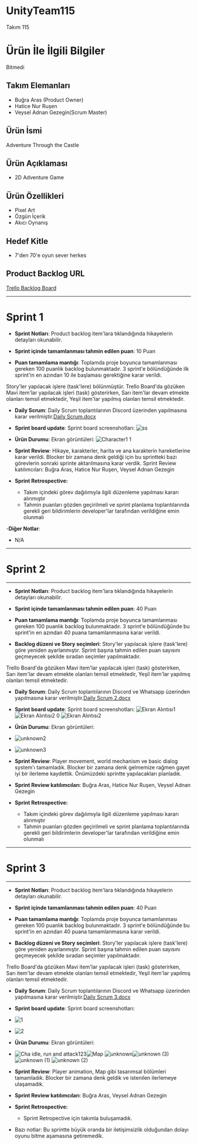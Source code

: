 # UnityTeam115

Takım 115

# Ürün İle İlgili Bilgiler
Bitmedi
## Takım Elemanları

- Buğra Aras (Product Owner)
- Hatice Nur Ruşen
- Veysel Adnan Gezegin(Scrum Master)

## Ürün İsmi

Adventure Through the Castle

## Ürün Açıklaması

- 2D Adventure Game

## Ürün Özellikleri

- Pixel Art
- Özgün İçerik
- Akıcı Oynanış

## Hedef Kitle

- 7'den 70'e oyun sever herkes

## Product Backlog URL

[Trello Backlog Board](https://trello.com/invite/b/c870uJAK/e9aaf0897f155edd7995e583844fb34c/development)

---

# Sprint 1

- **Sprint Notları**: Product backlog item'lara tıklandığında hikayelerin detayları okunabilir.

- **Sprint içinde tamamlanması tahmin edilen puan**: 10 Puan

- **Puan tamamlama mantığı**: Toplamda proje boyunca tamamlanması gereken 100 puanlık backlog bulunmaktadır. 3 sprint'e bölündüğünde ilk sprint'in en azından 10 ile başlaması gerektiğine karar verildi.

Story'ler yapılacak işlere (task'lere) bölünmüştür. Trello Board'da gözüken Mavi item'lar yapılacak işleri (task) gösterirken, Sarı item'lar devam etmekte olanları temsil etmektedir, Yeşil item'lar yapılmış olanları temsil etmektedir.

- **Daily Scrum**: Daily Scrum toplantılarının Discord üzerinden yapılmasına karar verilmiştir.[Daily Scrum.docx](https://github.com/haticenurrusen/UnityTeam115/files/8664910/Daily.Scrum.docx)


- **Sprint board update**: Sprint board screenshotları: 
![ss](https://user-images.githubusercontent.com/92687154/167717481-c15233ce-925f-465f-a24c-23cbfe76b5c4.PNG)

- **Ürün Durumu**: Ekran görüntüleri:
![Character1 1](https://user-images.githubusercontent.com/92687154/167465300-fffdcbd0-e9b5-495d-a4ba-0e1204c12e5d.png)

- **Sprint Review**: 
Hikaye, karakterler, harita ve ana karakterin hareketlerine karar verildi. Blocker bir zamana denk geldiği için bu sprintteki bazı görevlerin sonraki sprinte aktarılmasına karar verdik.
Sprint Review katılımcıları: Buğra Aras, Hatice Nur Ruşen, Veysel Adnan Gezegin

- **Sprint Retrospective:**
  - Takım içindeki görev dağılımıyla ilgili düzenleme yapılması kararı alınmıştır
  - Tahmin puanları gözden geçirilmeli ve sprint planlama toplantılarında gerekli geri bildirimlerin developer'lar tarafından verildiğine emin olunmalı

-**Diğer Notlar**:
- N/A

---

# Sprint 2

---
- **Sprint Notları**: Product backlog item'lara tıklandığında hikayelerin detayları okunabilir.

- **Sprint içinde tamamlanması tahmin edilen puan**: 40 Puan

- **Puan tamamlama mantığı**: Toplamda proje boyunca tamamlanması gereken 100 puanlık backlog bulunmaktadır. 3 sprint'e bölündüğünde bu sprint'in en azından 40 puana tamamlanmasına karar verildi. 

- **Backlog düzeni ve Story seçimleri**: Story'ler yapılacak işlere (task'lere) göre yeniden ayarlanmıştır. Sprint başına tahmin edilen puan sayısını geçmeyecek şekilde sıradan seçimler yapılmaktadır.

Trello Board'da gözüken Mavi item'lar yapılacak işleri (task) gösterirken, Sarı item'lar devam etmekte olanları temsil etmektedir, Yeşil item'lar yapılmış olanları temsil etmektedir.

- **Daily Scrum**: Daily Scrum toplantılarının Discord ve Whatsapp üzerinden yapılmasına karar verilmiştir.[Daily Scrum 2.docx](https://github.com/haticenurrusen/UnityTeam115/files/8757047/Daily.Scrum.2.docx)


- **Sprint board update**: Sprint board screenshotları: 
![Ekran Alıntısı1](https://user-images.githubusercontent.com/92687154/170223347-5e9ed121-77ab-47f1-82ca-6808677a1477.PNG)
![Ekran Alıntısı2 0](https://user-images.githubusercontent.com/92687154/170223374-66cc2bb0-bacf-4da7-a656-e095ba63fd8c.PNG)
![Ekran Alıntısı2](https://user-images.githubusercontent.com/92687154/169875174-2f7d580c-71d1-4ad1-8d9c-c8e43222a1dd.PNG)

- **Ürün Durumu**: Ekran görüntüleri:
- ![unknown2](https://user-images.githubusercontent.com/92687154/169875137-b75e9272-d509-4c20-918a-8c6a986a183c.png)
- ![unknown3](https://user-images.githubusercontent.com/92687154/169875139-a6ecae4a-1bb1-4d05-b9de-88fbd8a569eb.png)

- **Sprint Review**: Player movement, world mechanism ve basic dialog system'ı tamamladık. Blocker bir zamana denk gelmemize rağmen gayet iyi bir ilerleme kaydettik. Önümüzdeki sprintte yapılacakları planladık. 

- **Sprint Review katılımcıları**: Buğra Aras, Hatice Nur Ruşen, Veysel Adnan Gezegin

- **Sprint Retrospective:**
  - Takım içindeki görev dağılımıyla ilgili düzenleme yapılması kararı alınmıştır
  - Tahmin puanları gözden geçirilmeli ve sprint planlama toplantılarında gerekli geri bildirimlerin developer'lar tarafından verildiğine emin olunmalı

---

# Sprint 3

---
- **Sprint Notları**: Product backlog item'lara tıklandığında hikayelerin detayları okunabilir.

- **Sprint içinde tamamlanması tahmin edilen puan**: 40 Puan

- **Puan tamamlama mantığı**: Toplamda proje boyunca tamamlanması gereken 100 puanlık backlog bulunmaktadır. 3 sprint'e bölündüğünde bu sprint'in en azından 40 puana tamamlanmasına karar verildi. 

- **Backlog düzeni ve Story seçimleri**: Story'ler yapılacak işlere (task'lere) göre yeniden ayarlanmıştır. Sprint başına tahmin edilen puan sayısını geçmeyecek şekilde sıradan seçimler yapılmaktadır.

Trello Board'da gözüken Mavi item'lar yapılacak işleri (task) gösterirken, Sarı item'lar devam etmekte olanları temsil etmektedir, Yeşil item'lar yapılmış olanları temsil etmektedir.


- **Daily Scrum**: Daily Scrum toplantılarının Discord ve Whatsapp üzerinden yapılmasına karar verilmiştir.[Daily Scrum 3.docx](https://github.com/haticenurrusen/UnityTeam115/files/8847595/Daily.Scrum.3.docx)

- **Sprint board update**: Sprint board screenshotları: 
- ![1](https://user-images.githubusercontent.com/92687154/172236749-4add1f80-b4a8-40d4-8f2f-e9ca6403ebfc.PNG)
- ![2](https://user-images.githubusercontent.com/92687154/172236772-9d2598e3-5158-4eac-8ca8-f991b2df722e.PNG)


- **Ürün Durumu**: Ekran görüntüleri:
- ![Cha idle, run and attack123](https://user-images.githubusercontent.com/92687154/172240590-8ee0bc9d-0faf-47dc-ace9-33088e216d45.gif)![Map](https://user-images.githubusercontent.com/92687154/172240793-17692ddf-8047-4a68-99ee-b2cd043c2a01.png)
![unknown](https://user-images.githubusercontent.com/92687154/172248359-06996290-03b4-438f-ae18-7e0bd3d5f739.png)![unknown (3)](https://user-images.githubusercontent.com/92687154/172252921-4f534db7-d802-4ca7-afd2-4551c14396b5.png)
![unknown (1)](https://user-images.githubusercontent.com/92687154/172252925-f65213e9-30cf-4615-9341-ad445c4bd61b.png)
![unknown (2)](https://user-images.githubusercontent.com/92687154/172252929-d0e51643-b8b8-4846-88a8-112509345b41.png)




- **Sprint Review**: Player animation, Map gibi tasarımsal bölümleri tamamladık. Blocker bir zamana denk geldik ve istenilen ilerlemeye ulaşamadık. 

- **Sprint Review katılımcıları**: Buğra Aras, Veysel Adnan Gezegin

- **Sprint Retrospective:**
  - Sprint Retropective için takımla buluşamadık.

- Bazı notlar: Bu sprintte büyük oranda bir iletişimsizlik olduğundan dolayı oyunu bitme aşamasına getiremedik. 

